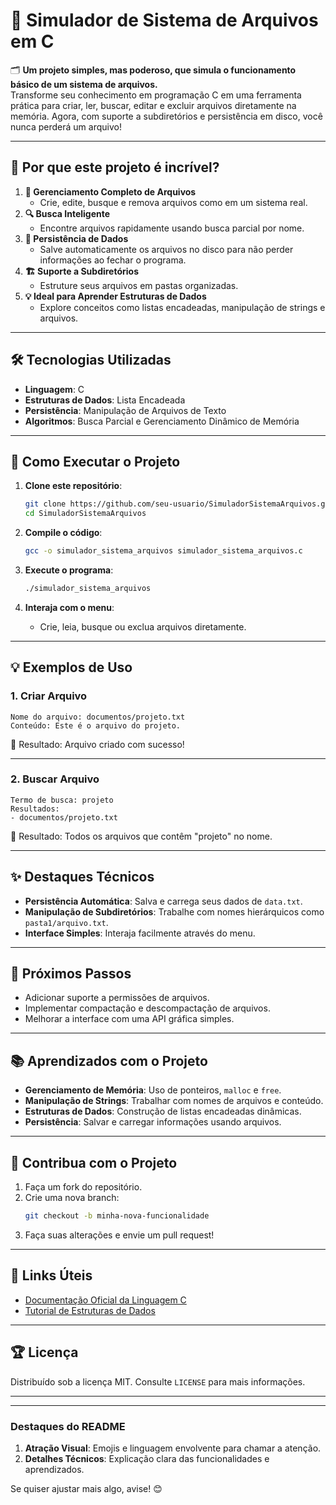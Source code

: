# 🚀 Simulador de Sistema de Arquivos em C

🗂️ **Um projeto simples, mas poderoso, que simula o funcionamento básico de um sistema de arquivos.**  
Transforme seu conhecimento em programação C em uma ferramenta prática para criar, ler, buscar, editar e excluir arquivos diretamente na memória. Agora, com suporte a subdiretórios e persistência em disco, você nunca perderá um arquivo!

---

## 🌟 **Por que este projeto é incrível?**
1. **📂 Gerenciamento Completo de Arquivos**  
   - Crie, edite, busque e remova arquivos como em um sistema real.
2. **🔍 Busca Inteligente**  
   - Encontre arquivos rapidamente usando busca parcial por nome.
3. **💾 Persistência de Dados**  
   - Salve automaticamente os arquivos no disco para não perder informações ao fechar o programa.
4. **🏗️ Suporte a Subdiretórios**  
   - Estruture seus arquivos em pastas organizadas.
5. **💡 Ideal para Aprender Estruturas de Dados**  
   - Explore conceitos como listas encadeadas, manipulação de strings e arquivos.

---

## 🛠️ **Tecnologias Utilizadas**
- **Linguagem**: C
- **Estruturas de Dados**: Lista Encadeada
- **Persistência**: Manipulação de Arquivos de Texto
- **Algoritmos**: Busca Parcial e Gerenciamento Dinâmico de Memória

---

## 🚀 **Como Executar o Projeto**
1. **Clone este repositório**:
   ```bash
   git clone https://github.com/seu-usuario/SimuladorSistemaArquivos.git
   cd SimuladorSistemaArquivos
   ```

2. **Compile o código**:
   ```bash
   gcc -o simulador_sistema_arquivos simulador_sistema_arquivos.c
   ```

3. **Execute o programa**:
   ```bash
   ./simulador_sistema_arquivos
   ```

4. **Interaja com o menu**:
   - Crie, leia, busque ou exclua arquivos diretamente.

---

## 💡 **Exemplos de Uso**

### **1. Criar Arquivo**
```
Nome do arquivo: documentos/projeto.txt  
Conteúdo: Este é o arquivo do projeto.  
```
🎯 Resultado: Arquivo criado com sucesso!

---

### **2. Buscar Arquivo**
```
Termo de busca: projeto  
Resultados:  
- documentos/projeto.txt  
```
🔎 Resultado: Todos os arquivos que contêm "projeto" no nome.

---

## ✨ **Destaques Técnicos**
- **Persistência Automática**: Salva e carrega seus dados de `data.txt`.
- **Manipulação de Subdiretórios**: Trabalhe com nomes hierárquicos como `pasta1/arquivo.txt`.
- **Interface Simples**: Interaja facilmente através do menu.

---

## 🌱 **Próximos Passos**
- Adicionar suporte a permissões de arquivos.
- Implementar compactação e descompactação de arquivos.
- Melhorar a interface com uma API gráfica simples.

---

## 📚 **Aprendizados com o Projeto**
- **Gerenciamento de Memória**: Uso de ponteiros, `malloc` e `free`.
- **Manipulação de Strings**: Trabalhar com nomes de arquivos e conteúdo.
- **Estruturas de Dados**: Construção de listas encadeadas dinâmicas.
- **Persistência**: Salvar e carregar informações usando arquivos.

---

## 🌟 **Contribua com o Projeto**
1. Faça um fork do repositório.
2. Crie uma nova branch:
   ```bash
   git checkout -b minha-nova-funcionalidade
   ```
3. Faça suas alterações e envie um pull request!

---

## 🔗 **Links Úteis**
- [Documentação Oficial da Linguagem C](https://en.cppreference.com/w/c)
- [Tutorial de Estruturas de Dados](https://www.geeksforgeeks.org/data-structures/)

---

## 🏆 **Licença**
Distribuído sob a licença MIT. Consulte `LICENSE` para mais informações.

---



---

### **Destaques do README**
1. **Atração Visual**: Emojis e linguagem envolvente para chamar a atenção.
2. **Detalhes Técnicos**: Explicação clara das funcionalidades e aprendizados.


Se quiser ajustar mais algo, avise! 😊
